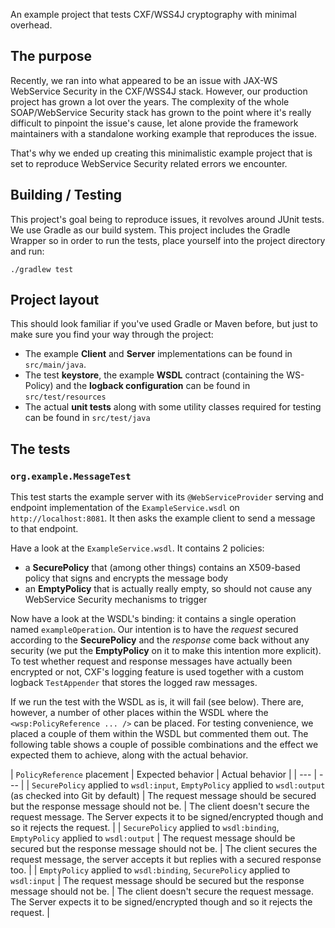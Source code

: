 
An example project that tests CXF/WSS4J cryptography with minimal overhead.

## The purpose

Recently, we ran into what appeared to be an issue with JAX-WS WebService Security in the CXF/WSS4J stack. However, our production project has grown a lot over the years. The complexity of the whole SOAP/WebService Security stack has grown to the point where it's really difficult to pinpoint the issue's cause, let alone provide the framework maintainers with a standalone working example that reproduces the issue.

That's why we ended up creating this minimalistic example project that is set to reproduce WebService Security related errors we encounter.

## Building / Testing

This project's goal being to reproduce issues, it revolves around JUnit tests. We use Gradle as our build system. This project includes the Gradle Wrapper so in order to run the tests, place yourself into the project directory and run:

    ./gradlew test

## Project layout

This should look familiar if you've used Gradle or Maven before, but just to make sure you find your way through the project:

* The example **Client** and **Server** implementations can be found in `src/main/java`.
* The test **keystore**, the example **WSDL** contract (containing the WS-Policy) and the **logback configuration** can be found in `src/test/resources`
* The actual **unit tests** along with some utility classes required for testing can be found in `src/test/java`

## The tests

### `org.example.MessageTest`

This test starts the example server with its `@WebServiceProvider` serving and endpoint implementation of the `ExampleService.wsdl` on `http://localhost:8081`. It then asks the example client to send a message to that endpoint.

Have a look at the `ExampleService.wsdl`. It contains 2 policies:

* a **SecurePolicy** that (among other things) contains an X509-based policy that signs and encrypts the message body
* an **EmptyPolicy** that is actually really empty, so should not cause any WebService Security mechanisms to trigger

Now have a look at the WSDL's binding: it contains a single operation named `exampleOperation`. Our intention is to have the *request* secured according to the **SecurePolicy** and the *response* come back without any security (we put the **EmptyPolicy** on it to make this intention more explicit). To test whether request and response messages have actually been encrypted or not, CXF's logging feature is used together with a custom logback `TestAppender` that stores the logged raw messages.

If we run the test with the WSDL as is, it will fail (see below). There are, however, a number of other places within the WSDL where the `<wsp:PolicyReference ... />` can be placed. For testing convenience, we placed a couple of them within the WSDL but commented them out. The following table shows a couple of possible combinations and the effect we expected them to achieve, along with the actual behavior.

| `PolicyReference` placement | Expected behavior | Actual behavior |
| --- | --- |
| `SecurePolicy` applied to `wsdl:input`, `EmptyPolicy` applied to `wsdl:output` (as checked into Git by default) | The request message should be secured but the response message should not be. | The client doesn't secure the request message. The Server expects it to be signed/encrypted though and so it rejects the request. |
| `SecurePolicy` applied to `wsdl:binding`, `EmptyPolicy` applied to `wsdl:output` | The request message should be secured but the response message should not be. | The client secures the request message, the server accepts it but replies with a secured response too. |
| `EmptyPolicy` applied to `wsdl:binding`, `SecurePolicy` applied to `wsdl:input` | The request message should be secured but the response message should not be. | The client doesn't secure the request message. The Server expects it to be signed/encrypted though and so it rejects the request. |
